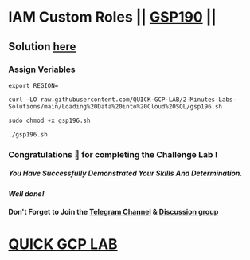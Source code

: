 # IAM Custom Roles || [GSP190](https://www.cloudskillsboost.google/focuses/1035?parent=catalog) ||

## Solution [here]()

### Assign Veriables
```
export REGION=
```
```
curl -LO raw.githubusercontent.com/QUICK-GCP-LAB/2-Minutes-Labs-Solutions/main/Loading%20Data%20into%20Cloud%20SQL/gsp196.sh

sudo chmod +x gsp196.sh

./gsp196.sh
```

### Congratulations 🎉 for completing the Challenge Lab !

##### *You Have Successfully Demonstrated Your Skills And Determination.*

#### *Well done!*

#### Don't Forget to Join the [Telegram Channel](https://t.me/QuickGcpLab) & [Discussion group](https://t.me/QuickGcpLabChats)

# [QUICK GCP LAB](https://www.youtube.com/@quickgcplab)